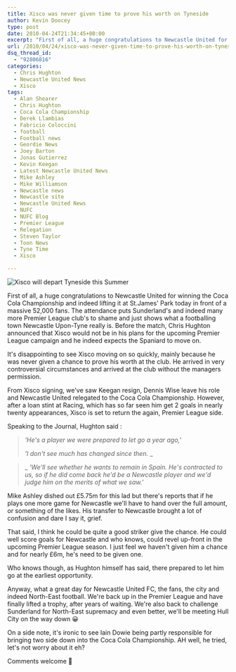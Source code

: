 ```yaml
---
title: Xisco was never given time to prove his worth on Tyneside
author: Kevin Doocey
type: post
date: 2010-04-24T21:34:45+00:00
excerpt: "First of all, a huge congratulations to Newcastle United for winning the Coca Cola Championship and indeed lifting it at St.James' Park today in front of a massive 52,000 fans. The attendance puts Sunderland's and indeed many more Premier League club's to shame.."
url: /2010/04/24/xisco-was-never-given-time-to-prove-his-worth-on-tyneside/
dsq_thread_id:
  - "92806816"
categories:
  - Chris Hughton
  - Newcastle United News
  - Xisco
tags:
  - Alan Shearer
  - Chris Hughton
  - Coca Cola Championship
  - Derek Llambias
  - Fabricio Coloccini
  - football
  - Football news
  - Geordie News
  - Joey Barton
  - Jonas Gutierrez
  - Kevin Keegan
  - Latest Newcastle United News
  - Mike Ashley
  - Mike Williamson
  - Newcastle news
  - Newcastle site
  - Newcastle United News
  - NUFC
  - NUFC Blog
  - Premier League
  - Relegation
  - Steven Taylor
  - Toon News
  - Tyne Time
  - Xisco

---
```

![Xisco will depart Tyneside this Summer](https://i.telegraph.co.uk/telegraph/multimedia/archive/00979/xisco_979491c.jpg)

First of all, a huge congratulations to Newcastle United for winning the Coca Cola Championship and indeed lifting it at St.James' Park today in front of a massive 52,000 fans. The attendance puts Sunderland's and indeed many more Premier League club's to shame and just shows what a footballing town Newcastle Upon-Tyne really is. Before the match, Chris Hughton  announced that Xisco would not be in his plans for the upcoming Premier League campaign and he indeed expects the Spaniard to move on.

It's disappointing to see Xisco moving on so quickly, mainly because he was never given a chance to prove his worth at the club. He arrived in very controversial circumstances and arrived at the club without the managers permission.

From Xisco signing, we've saw Keegan resign, Dennis Wise leave his role and Newcastle United relegated to the Coca Cola Championship. However, after a loan stint at Racing, which has so far seen him get 2 goals in nearly twenty appearances, Xisco is set to return the again, Premier League side.

Speaking to the Journal, Hughton said :

> _'He's a player we were prepared to let go a year ago,'_
>
> _'I don't see much has changed since then._ _

>_ _'We'll see whether he wants to remain in Spain. He's contracted to us, so if he did come back he'd be a Newcastle player and we'd judge him on the merits of what we saw.'_

Mike Ashley dished out £5.75m for this lad but there's reports that if he plays one more game for Newcastle we'll have to hand over the full amount, or something of the likes. His transfer to Newcastle brought a lot of confusion and dare I say it, grief.

That said, I think he could be quite a good striker give the chance. He could well score goals for Newcastle and who knows, could revel up-front in the upcoming Premier League season. I just feel we haven't given him a chance and for nearly £6m, he's need to be given one.

Who knows though, as Hughton himself has said, there prepared to let him go at the earliest opportunity.

Anyway, what a great day for Newcastle United FC, the fans, the city and indeed North-East football. We're back up in the Premier League and have finally lifted a trophy, after years of waiting. We're also back to challenge Sunderland for North-East supremacy and even better, we'll be meeting Hull City on the way down 😀

On a side note, it's ironic to see Iain Dowie being partly responsible for bringing two side down into the Coca Cola Championship. AH well, he tried, let's not worry about it eh?

Comments welcome 🙂
